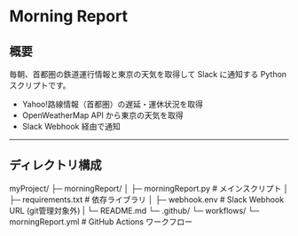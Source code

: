 # Morning Report

## 概要
毎朝、首都圏の鉄道運行情報と東京の天気を取得して Slack に通知する Python スクリプトです。

- Yahoo!路線情報（首都圏）の遅延・運休状況を取得
- OpenWeatherMap API から東京の天気を取得
- Slack Webhook 経由で通知

---

## ディレクトリ構成
myProject/
├─ morningReport/
│ ├─ morningReport.py # メインスクリプト
│ ├─ requirements.txt # 依存ライブラリ
│ ├─ webhook.env # Slack Webhook URL (git管理対象外)
| └─ README.md
└─ .github/
  └─ workflows/
  └─ morningReport.yml # GitHub Actions ワークフロー
